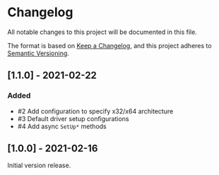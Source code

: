 # Changelog

All notable changes to this project will be documented in this file.

The format is based on [Keep a Changelog](https://keepachangelog.com/en/1.0.0/),
and this project adheres to [Semantic Versioning](https://semver.org/spec/v2.0.0.html).

## [1.1.0] - 2021-02-22

### Added

- #2 Add configuration to specify x32/x64 architecture
- #3 Default driver setup configurations
- #4 Add async `SetUp*` methods

## [1.0.0] - 2021-02-16

Initial version release.